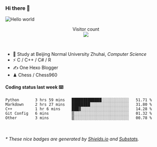 ### Hi there 👋


<img src="https://raw.githubusercontent.com/sagar-viradiya/sagar-viradiya/master/resources/banner.png" alt="Hello world">
<p align="center"> 
  Visitor count<br/>
  <img src="https://profile-counter.glitch.me/youszoe/count.svg" />
</p>

<br/>


- 🍻  Study at Beijing Normal University Zhuhai, _Computer Science_
- ⚡  C / C++ / C# / R
- ✍️  One Hexo Blogger
- ♟  Chess / Chess960 


#### Coding status last week ⌨️

<!--START_SECTION:waka-->
```text
Python       3 hrs 59 mins   █████████████░░░░░░░░░░░░   51.71 % 
Markdown     2 hrs 27 mins   ████████░░░░░░░░░░░░░░░░░   31.80 % 
C++          1 hr 6 mins     ███▓░░░░░░░░░░░░░░░░░░░░░   14.28 % 
Git Config   6 mins          ▒░░░░░░░░░░░░░░░░░░░░░░░░   01.32 % 
Other        3 mins          ▒░░░░░░░░░░░░░░░░░░░░░░░░   00.78 % 
```
<!--END_SECTION:waka-->

<br/>

<center><img src="http://ghchart.rshah.org/409ba5/yousazoe" alt="" /></center>


<h6>* These nice badges are generated by <a href="https://shields.io/">Shields.io</a> and <a href="https://github.com/spencerwooo/Substats">Substats</a>.</h6>
